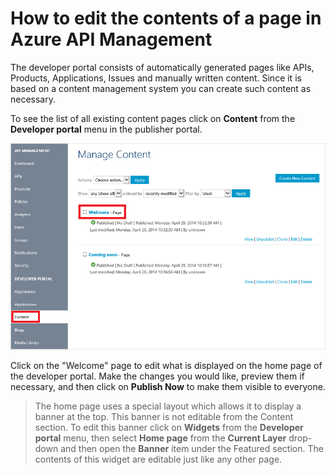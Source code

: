 <properties 
	pageTitle="How to edit the contents of a page in Azure API Management" 
	description="How to edit the contents of a page in Azure API Management." 
	services="api-management" 
	documentationCenter="" 
	authors="steved0x" 
	manager="dwrede" 
	editor=""/>

<tags 
	ms.service="api-management" 
	ms.workload="mobile" 
	ms.tgt_pltfrm="na" 
	ms.devlang="na" 
	ms.topic="article" 
	ms.date="09/10/2015" 
	ms.author="sdanie"/>

# How to edit the contents of a page in Azure API Management

The developer portal consists of automatically generated pages like APIs, Products, Applications, Issues and manually written content. Since it is based on a content management system you can create such content as necessary.

To see the list of all existing content pages click on **Content** from the **Developer portal** menu in the publisher portal.

![Manage content][api-management-howto-edit-contents-of-page-manage-content]

Click on the "Welcome" page to edit what is displayed on the home page of the developer portal. Make the changes you would like, preview them if necessary, and then click on **Publish Now** to make them visible to everyone.

> The home page uses a special layout which allows it to display a banner at the top. This banner is not editable from the Content section. To edit this banner click on **Widgets** from the **Developer portal** menu, then select **Home page** from the **Current Layer** drop-down and then open the **Banner** item under the Featured section. The contents of this widget are editable just like any other page.


[Next steps]: #next-steps

[Management Portal]: https://manage.windowsazure.com/

[api-management-howto-edit-contents-of-page-manage-content]: ./media/api-management-howto-edit-contents-of-page/api-management-customization-manage-content.png
